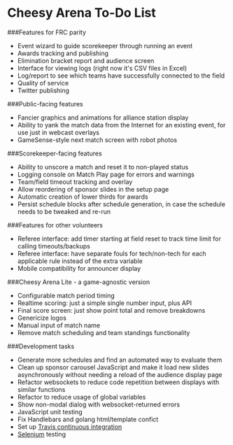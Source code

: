 Cheesy Arena To-Do List
=======================

###Features for FRC parity
* Event wizard to guide scorekeeper through running an event
* Awards tracking and publishing
* Elimination bracket report and audience screen
* Interface for viewing logs (right now it's CSV files in Excel)
* Log/report to see which teams have successfully connected to the field
* Quality of service
* Twitter publishing

###Public-facing features
* Fancier graphics and animations for alliance station display
* Ability to yank the match data from the Internet for an existing event, for use just in webcast overlays
* GameSense-style next match screen with robot photos

###Scorekeeper-facing features
* Ability to unscore a match and reset it to non-played status
* Logging console on Match Play page for errors and warnings
* Team/field timeout tracking and overlay
* Allow reordering of sponsor slides in the setup page
* Automatic creation of lower thirds for awards
* Persist schedule blocks after schedule generation, in case the schedule needs to be tweaked and re-run

###Features for other volunteers
* Referee interface: add timer starting at field reset to track time limit for calling timeouts/backups
* Referee interface: have separate fouls for tech/non-tech for each applicable rule instead of the extra variable
* Mobile compatibility for announcer display

###Cheesy Arena Lite - a game-agnostic version
* Configurable match period timing
* Realtime scoring: just a simple single number input, plus API
* Final score screen: just show point total and remove breakdowns
* Genericize logos
* Manual input of match name
* Remove match scheduling and team standings functionality

###Development tasks
* Generate more schedules and find an automated way to evaluate them
* Clean up sponsor carousel JavaScript and make it load new slides asynchronously without needing a reload of the audience display page
* Refactor websockets to reduce code repetition between displays with similar functions
* Refactor to reduce usage of global variables
* Show non-modal dialog with websocket-returned errors
* JavaScript unit testing
* Fix Handlebars and golang html/template confict
* Set up [Travis continuous integration](https://travis-ci.org)
* [Selenium](http://www.seleniumhq.org) testing
